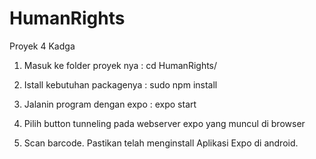# HumanRights
Proyek 4 Kadga

1. Masuk ke folder proyek nya : 
    cd HumanRights/
2. Istall kebutuhan packagenya : 
    sudo npm install
3. Jalanin program dengan expo :
    expo start
4. Pilih button tunneling pada webserver expo yang muncul di browser

5. Scan barcode. Pastikan telah menginstall Aplikasi Expo di android.
